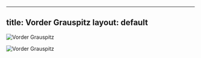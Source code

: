


---
title: Vorder Grauspitz
layout: default
---

![Vorder Grauspitz](https://www.thebestviewpoints.com/wp-content/uploads/2020/06/AAA5419-HDR.jpg)

![Vorder Grauspitz](https://www.thebestviewpoints.com/wp-content/uploads/2020/06/AAA5437.jpg)